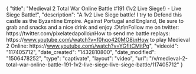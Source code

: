 {
    "title": "Medieval 2 Total War Online Battle #191 (1v2 Live Siege!) - Live Siege Battle!",
    "description": "A 1v2 Live Siege battle!  I try to Defend this castle as the Byzantine Empire.  Against Portugal and England,   Be sure to grab and snacks and a nice drink and enjoy :D\n\nFollow me on twitter: https:\/\/twitter.com\/pixelatedapollo\nHow to send me battle replays: https:\/\/www.youtube.com\/watch?v=f0hqo420MO8\nHow to play Medieval 2 Online: https:\/\/www.youtube.com\/watch?v=YGfItCMitPg",
    "videoid": "117405712",
    "date_created": "1432810800",
    "date_modified": "1506478252",
    "type": "captivate",
    "layout": "video",
    "url": "\/v\/medieval-2-total-war-online-battle-191-1v2-live-siege-live-siege-battle\/117405712"
}